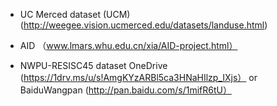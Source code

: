 * UC Merced dataset (UCM) (http://weegee.vision.ucmerced.edu/datasets/landuse.html)

* AID （www.lmars.whu.edu.cn/xia/AID-project.html）

* NWPU-RESISC45 dataset OneDrive (https://1drv.ms/u/s!AmgKYzARBl5ca3HNaHIlzp_IXjs） or 
BaiduWangpan (http://pan.baidu.com/s/1mifR6tU）
